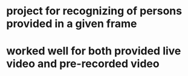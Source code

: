 # project for recognizing of persons provided in a given frame
# worked well for both provided live video and pre-recorded video
